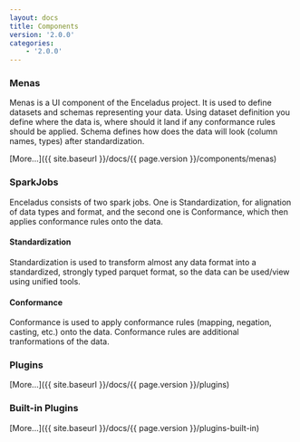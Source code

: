 ```yaml
---
layout: docs
title: Components
version: '2.0.0'
categories:
    - '2.0.0'
---
```


### Menas

Menas is a UI component of the Enceladus project. It is used to define datasets and schemas representing your data. Using dataset definition you define where the data is, where should it land if any conformance rules should be applied. Schema defines how does the data will look (column names, types) after standardization.

[More...]({{ site.baseurl }}/docs/{{ page.version }}/components/menas)

### SparkJobs

Enceladus consists of two spark jobs. One is Standardization, for alignation of data types and format, and the second one is Conformance, which then applies conformance rules onto the data.

#### Standardization

Standardization is used to transform almost any data format into a standardized, strongly typed parquet format, so the data can be used/view using unified tools.

#### Conformance

Conformance is used to apply conformance rules (mapping, negation, casting, etc.) onto the data. Conformance rules are additional tranformations of the data.

### Plugins

[More...]({{ site.baseurl }}/docs/{{ page.version }}/plugins)

### Built-in Plugins

[More...]({{ site.baseurl }}/docs/{{ page.version }}/plugins-built-in)

